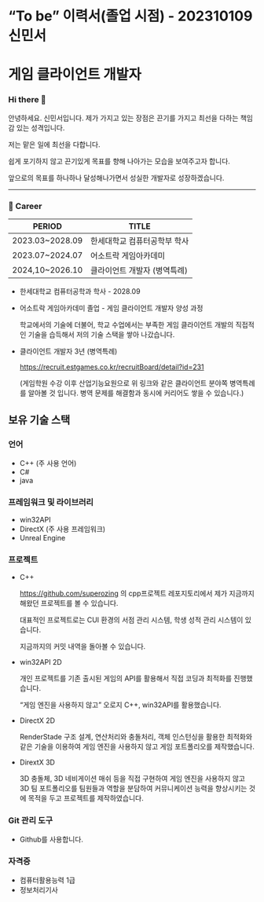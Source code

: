 # “**To be” 이력서(졸업 시점) - 202310109 신민서**

# **게임 클라이언트 개발자**

### Hi there 👋

안녕하세요. 신민서입니다. 제가 가지고 있는 장점은 끈기를 가지고 최선을 다하는 책임감 있는 성격입니다.

저는 맡은 일에 최선을 다합니다.

쉽게 포기하지 않고 끈기있게 목표를 향해 나아가는 모습을 보여주고자 합니다.

앞으로의 목표를 하나하나 달성해나가면서 성실한 개발자로 성장하겠습니다.

---

### 🏢 Career

| PERIOD | TITLE |
| --- | --- |
| 2023.03~2028.09 | 한세대학교 컴퓨터공학부 학사 |
| 2023.07~2024.07 | 어소트락 게임아카데미 |
| 2024,10~2026.10 | 클라이언트 개발자 (병역특례) |
- 한세대학교 컴퓨터공학과 학사 - 2028.09
- 어소트락 게임아카데미 졸업 - 게임 클라이언트 개발자 양성 과정
    
    학교에서의 기술에 더불어, 학교 수업에서는 부족한 게임 클라이언트 개발의 직접적인 기술을 습득해서 저의 기술 스택을 쌓아 나갔습니다.
    
- 클라이언트 개발자 3년 (병역특례)
    
    https://recruit.estgames.co.kr/recruitBoard/detail?id=231
    
    (게임학원 수강 이후 산업기능요원으로 위 링크와 같은 클라이언트 분야쪽 병역특례를 알아볼 것 입니다. 병역 문제를 해결함과 동시에 커리어도 쌓을 수 있습니다.)
    

## **보유 기술 스택**

### **언어**

- C++ (주 사용 언어)
- C#
- java

### **프레임워크 및 라이브러리**

- win32API
- DirectX (주 사용 프레임워크)
- Unreal Engine

### **프로젝트**

- C++
    
    https://github.com/superozing 의 cpp프로젝트 레포지토리에서 제가 지금까지 해왔던 프로젝트를 볼 수 있습니다.
    
    대표적인 프로젝트로는 CUI 환경의 서점 관리 시스템, 학생 성적 관리 시스템이 있습니다.
    
    지금까지의 커밋 내역을 돌아볼 수 있습니다.
    
- win32API 2D
    
    개인 프로젝트를 기존 출시된 게임의 API를 활용해서 직접 코딩과 최적화를 진행했습니다.
    
    “게임 엔진을 사용하지 않고” 오로지 C++, win32API를 활용했습니다.
    
- DirectX 2D
    
    RenderStade 구조 설계, 연산처리와 충돌처리, 객체 인스턴싱을 활용한 최적화와 같은 기술을 이용하여 게임 엔진을 사용하지 않고 게임 포트폴리오를 제작했습니다. 
    
- DirextX 3D
    
    3D 충돌체, 3D 네비게이션 매쉬 등을 직접 구현하여 게임 엔진을 사용하지 않고 3D 팀 포트폴리오를 팀원들과 역할을 분담하여 커뮤니케이션 능력을 향상시키는 것에 목적을 두고 프로젝트를 제작하였습니다.
    

### Git 관리 **도구**

- Github를 사용합니다.

### 자격증

- 컴퓨터활용능력 1급
- 정보처리기사
